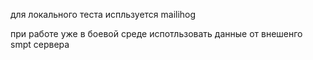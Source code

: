 для локального теста испльзуется mailihog

при работе уже в боевой среде испотльзовать данные от внешенго smpt сервера
